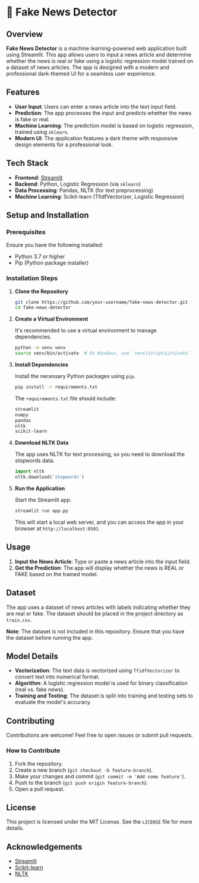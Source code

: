 
# 📰 Fake News Detector

## Overview

**Fake News Detector** is a machine learning-powered web application built using Streamlit. This app allows users to input a news article and determine whether the news is real or fake using a logistic regression model trained on a dataset of news articles. The app is designed with a modern and professional dark-themed UI for a seamless user experience.

## Features

- **User Input**: Users can enter a news article into the text input field.
- **Prediction**: The app processes the input and predicts whether the news is fake or real.
- **Machine Learning**: The prediction model is based on logistic regression, trained using `sklearn`.
- **Modern UI**: The application features a dark theme with responsive design elements for a professional look.

## Tech Stack

- **Frontend**: [Streamlit](https://streamlit.io/)
- **Backend**: Python, Logistic Regression (via `sklearn`)
- **Data Processing**: Pandas, NLTK (for text preprocessing)
- **Machine Learning**: Scikit-learn (TfidfVectorizer, Logistic Regression)

## Setup and Installation

### Prerequisites

Ensure you have the following installed:

- Python 3.7 or higher
- Pip (Python package installer)

### Installation Steps

1. **Clone the Repository**

   ```bash
   git clone https://github.com/your-username/fake-news-detector.git
   cd fake-news-detector
   ```

2. **Create a Virtual Environment**

   It's recommended to use a virtual environment to manage dependencies.

   ```bash
   python -m venv venv
   source venv/bin/activate  # On Windows, use `venv\Scriptsctivate`
   ```

3. **Install Dependencies**

   Install the necessary Python packages using `pip`.

   ```bash
   pip install -r requirements.txt
   ```

   The `requirements.txt` file should include:

   ```txt
   streamlit
   numpy
   pandas
   nltk
   scikit-learn
   ```

4. **Download NLTK Data**

   The app uses NLTK for text processing, so you need to download the stopwords data.

   ```python
   import nltk
   nltk.download('stopwords')
   ```

5. **Run the Application**

   Start the Streamlit app.

   ```bash
   streamlit run app.py
   ```

   This will start a local web server, and you can access the app in your browser at `http://localhost:8501`.

## Usage

1. **Input the News Article**: Type or paste a news article into the input field.
2. **Get the Prediction**: The app will display whether the news is REAL or FAKE based on the trained model.

## Dataset

The app uses a dataset of news articles with labels indicating whether they are real or fake. The dataset should be placed in the project directory as `train.csv`.

**Note**: The dataset is not included in this repository. Ensure that you have the dataset before running the app.

## Model Details

- **Vectorization**: The text data is vectorized using `TfidfVectorizer` to convert text into numerical format.
- **Algorithm**: A logistic regression model is used for binary classification (real vs. fake news).
- **Training and Testing**: The dataset is split into training and testing sets to evaluate the model's accuracy.

## Contributing

Contributions are welcome! Feel free to open issues or submit pull requests.

### How to Contribute

1. Fork the repository.
2. Create a new branch (`git checkout -b feature-branch`).
3. Make your changes and commit (`git commit -m 'Add some feature'`).
4. Push to the branch (`git push origin feature-branch`).
5. Open a pull request.

## License

This project is licensed under the MIT License. See the `LICENSE` file for more details.

## Acknowledgements

- [Streamlit](https://streamlit.io/)
- [Scikit-learn](https://scikit-learn.org/)
- [NLTK](https://www.nltk.org/)
